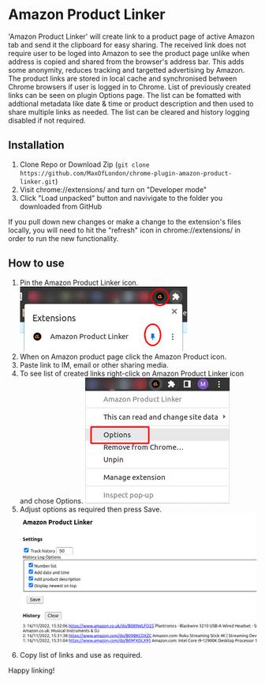 # Amazon Product Linker

'Amazon Product Linker' will create link to a product page of active Amazon tab and send it the clipboard for easy sharing. The received link does not require user to be loged into Amazon to see the product page unlike when address is copied and shared from the browser's address bar. This adds some anonymity, reduces tracking and targetted advertising by Amazon. The product links are stored in local cache and synchronised between Chrome browsers if user is logged in to Chrome. List of previously created links can be seen on plugin Options page. The list can be fomatted with addtional metadata like date & time or product description and then used to share multiple links as needed. The list can be cleared and history logging disabled if not required. 

## Installation
1. Clone Repo or Download Zip (```git clone https://github.com/MaxOfLondon/chrome-plugin-amazon-product-linker.git```)
2. Visit chrome://extensions/ and turn on "Developer mode"
3. Click "Load unpacked" button and navivigate to the folder you downloaded from GitHub

If you pull down new changes or make a change to the extension's files locally, you will need to hit the "refresh" icon in chrome://extensions/ in order to run the new functionality.

## How to use
1. Pin the Amazon Product Linker icon.
![](images/apl-pin.png)
2. When on Amazon product page click the Amazon Product icon.
3. Paste link to IM, email or other sharing media.
4. To see list of created links right-click on Amazon Product Linker icon and chose Options.
![](images/apl-menu-options.png)
5. Adjust options as required then press Save.
![](images/apl-options.png)
6. Copy list of links and use as required.

Happy linking!
